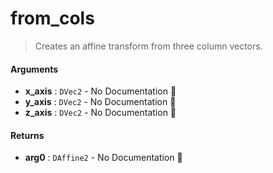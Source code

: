 # from\_cols

>  Creates an affine transform from three column vectors.

#### Arguments

- **x\_axis** : `DVec2` \- No Documentation 🚧
- **y\_axis** : `DVec2` \- No Documentation 🚧
- **z\_axis** : `DVec2` \- No Documentation 🚧

#### Returns

- **arg0** : `DAffine2` \- No Documentation 🚧